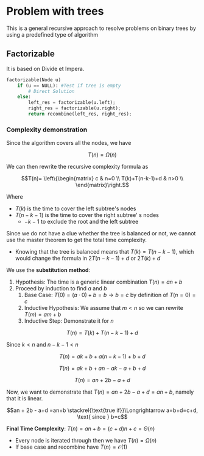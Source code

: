 # Problem with trees
This is a general recursive approach to resolve problems on binary trees
by using a predefined type of algorithm

## Factorizable
It is based on Divide et Impera. 

```python
factorizable(Node u)
    if (u == NULL): #Test if tree is empty
        # Direct Solution
    else:
        left_res = factorizable(u.left);
        right_res = factorizable(u.right);
        return recombine(left_res, right_res);
```

### Complexity demonstration
Since the algorithm covers all the nodes, we have

$$T(n) = \Omega(n)$$

We can then rewrite the recursive complexity formula as


```math
T(n)= \left\{\begin{matrix}
c & n=0 \\
T(k)+T(n-k-1)+d & n>0 \\
\end{matrix}\right.
```

Where
* $T(k)$ is the time to cover the left subtree's nodes
* $T(n-k-1)$ is the time to cover the right subtree' s nodes
  * $-k-1$ to exclude the root and the left subtree

Since we do not have a clue whether the tree is balanced or not, we cannot use the master theorem to get the total
time complexity. 
* Knowing that the tree is balanced means that $T(k) = T(n-k-1)$, which would change the formula in $2T(n-k-1)+d$ or $2T(k)+d$ 

We use the **substitution method**:
1. Hypothesis: The time is a generic linear combination $T(n) = an+b$
2. Proceed by induction to find $a$ and $b$ 
   1. Base Case: $T(0) = (a \cdot 0 )+ b = b \rightarrow b = c$ by definition of $T(n=0) = c$
   2. Inductive Hypothesis: We assume that $m < n$ so we can rewrite $T(m) = am+b$
   3. Inductive Step: Demonstrate it for $n$


$$T(n) = T(k)+T(n-k-1)+d$$

Since $k < n$ and $n-k-1 < n$

$$T(n) = ak+b + a(n-k-1)+b+d$$ 

$$T(n) = ak+b+an-ak-a+b+d$$

$$T(n) = an + 2b - a+d$$

Now, we want to demonstrate that $T(n) = an + 2b - a+d = an+b$, namely that it is linear.

$$an + 2b - a+d =an+b \stackrel{\text{true if}}\Longrightarrow a=b+d=c+d, \text{ since } b=c$$

**Final Time Complexity**: $T(n) = an+b = (c+d)n+c = \Theta(n)$
* Every node is iterated through then we have $T(n) = \Omega(n)$
* If base case and recombine have $T(n) = \mathcal{O}(1)$